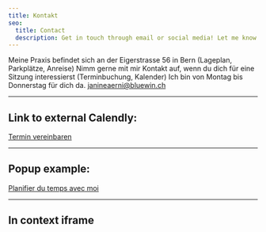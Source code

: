 ```yaml
---
title: Kontakt
seo:
  title: Contact
  description: Get in touch through email or social media! Let me know how I can help.
---
```



Meine Praxis befindet sich an der Eigerstrasse 56 in Bern
(Lageplan, Parkplätze, Anreise)
Nimm gerne mit mir Kontakt auf, wenn du dich für eine Sitzung
interessierst (Terminbuchung, Kalender)
Ich bin von Montag bis Donnerstag für dich da.
janineaerni@bluewin.ch

---

## Link to external Calendly:

[Termin vereinbaren](https://calendly.com/coaching-hypnosetherapie)

---

## Popup example:

<!-- Début de widget de lien Calendly -->
<link href="https://assets.calendly.com/assets/external/widget.css" rel="stylesheet">
<script src="https://assets.calendly.com/assets/external/widget.js" type="text/javascript" async></script>
<a href="" onclick="Calendly.initPopupWidget({url: 'https://calendly.com/coaching-hypnosetherapie'});return false;">Planifier du temps avec moi</a>
<!-- Fin de widget de lien Calendly -->

--- 

## In context iframe
<div class="calendly-inline-widget" data-url="https://calendly.com/coaching-hypnosetherapie" style="min-width:320px;height:700px;"></div>
    <script type="text/javascript" src="https://assets.calendly.com/assets/external/widget.js" async></script>